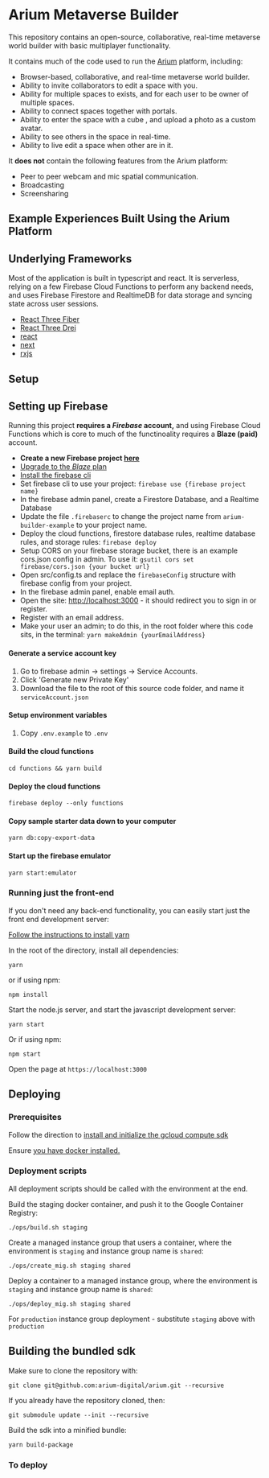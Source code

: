 # Arium Metaverse Builder 

This repository contains an open-source, collaborative, real-time metaverse world builder with basic multiplayer functionality.

It contains much of the code used to run the [Arium](https://twitter.com/ariumspaces) platform, including:

* Browser-based, collaborative, and real-time metaverse world builder.
* Ability to invite collaborators to edit a space with you.
* Ability for multiple spaces to exists, and for each user to be owner of multiple spaces.
* Ability to connect spaces together with portals.
* Ability to enter the space with a cube , and upload a photo as a custom avatar.
* Ability to see others in the space in real-time.
* Ability to live edit a space when other are in it.

It **does not** contain the following features from the Arium platform:
* Peer to peer webcam and mic spatial communication.
* Broadcasting
* Screensharing

## Example Experiences Built Using the Arium Platform

## Underlying Frameworks

Most of the application is built in typescript and react.  It is serverless, relying on a few Firebase Cloud Functions to perform any backend needs, and uses Firebase Firestore and RealtimeDB for data storage and syncing state across user sessions.

* [React Three Fiber](https://github.com/pmndrs/react-three-fiber)
* [React Three Drei](https://github.com/pmndrs/drei)
* [react](https://reactjs.org/)
* [next](https://nextjs.org/)
* [rxjs](https://rxjs.dev/)

## Setup

## Setting up Firebase

Running this project **requires a *Firebase* account,** and using Firebase Cloud Functions which is core to much of the functinoality requires a **Blaze (paid)** account.

* **Create a new Firebase project [here](https://firebase.google.com/)**
* [Upgrade to the *Blaze* plan](https://docs.firerun.io/getting-started/upgrading-from-the-firebase-spark-plan-to-the-blaze-plan-tled)
* [Install the firebase cli](https://firebase.google.com/docs/cli#install-cli-mac-linux)
* Set firebase cli to use your project: `firebase use {firebase project name}`
* In the firebase admin panel, create a Firestore Database, and a Realtime Database
* Update the file `.firebaserc` to change the project name from `arium-builder-example` to your project name.
* Deploy the cloud functions, firestore database rules, realtime database rules, and storage rules: `firebase deploy`
* Setup CORS on your firebase   storage bucket, there is an example cors.json config in admin.  To use it: `gsutil cors set firebase/cors.json {your bucket url}`
* Open src/config.ts and replace the `firebaseConfig` structure with firebase config from your project.
* In the firebase admin panel, enable email auth.
* Open the site: [http://localhost:3000](http://localhost:3000) - it should redirect you to sign in or register.
* Register with an email address.
* Make your user an admin; to do this, in the root folder where this code sits, in the terminal:  `yarn makeAdmin {yourEmailAddress}`

#### Generate a service account key

1. Go to firebase admin -> settings -> Service Accounts.
2. Click 'Generate new Private Key'
3. Download the file to the root of this source code folder, and name it `serviceAccount.json`

#### Setup environment variables

1. Copy `.env.example` to `.env`

#### Build the cloud functions

    cd functions && yarn build

#### Deploy the cloud functions

    firebase deploy --only functions

#### Copy sample starter data down to your computer

    yarn db:copy-export-data

#### Start up the firebase emulator

    yarn start:emulator

### Running just the front-end

If you don't need any back-end functionality, you can easily start just the front end development server:

[Follow the instructions to install yarn](https://classic.yarnpkg.com/en/docs/install/)

In the root of the directory, install all dependencies:

    yarn

or if using npm:

    npm install

Start the node.js server, and start the javascript development server:

    yarn start

Or if using npm:

    npm start

Open the page at `https://localhost:3000`



## Deploying

### Prerequisites

Follow the direction to [install and initialize the gcloud compute sdk](https://cloud.google.com/sdk/docs/quickstart)

Ensure [you have docker installed.](https://docs.docker.com/get-docker/)

### Deployment scripts

All deployment scripts should be called with the environment at the end.

Build the staging docker container, and push it to the Google Container Registry:

    ./ops/build.sh staging

Create a managed instance group that users a container, where the environment is `staging` and instance group name is `shared`:

    ./ops/create_mig.sh staging shared

Deploy a container to a managed instance group, where the environment is `staging` and instance group name is `shared`:

    ./ops/deploy_mig.sh staging shared

For `production` instance group deployment - substitute `staging` above with `production`

## Building the bundled sdk

Make sure to clone the repository with:

    git clone git@github.com:arium-digital/arium.git --recursive

If you already have the repository cloned, then:

    git submodule update --init --recursive

Build the sdk into a minified bundle:

    yarn build-package

### To deploy

